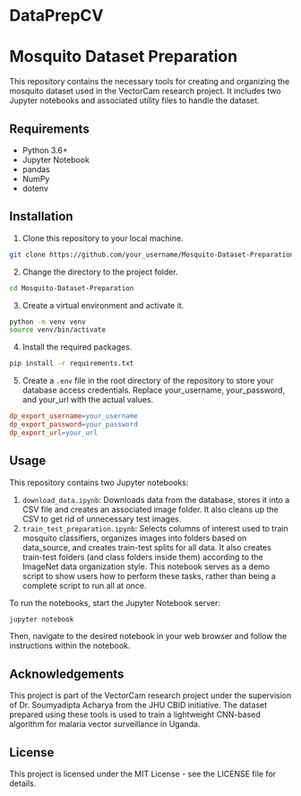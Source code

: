 # DataPrepCV

# Mosquito Dataset Preparation

This repository contains the necessary tools for creating and organizing the mosquito dataset used in the VectorCam research project. It includes two Jupyter notebooks and associated utility files to handle the dataset.

## Requirements

- Python 3.6+
- Jupyter Notebook
- pandas
- NumPy
- dotenv

## Installation

1. Clone this repository to your local machine.

```sh
git clone https://github.com/your_username/Mosquito-Dataset-Preparation.git
```

2. Change the directory to the project folder.

```sh
cd Mosquito-Dataset-Preparation
```

3.   Create a virtual environment and activate it.

```sh
python -m venv venv
source venv/bin/activate
```

4.   Install the required packages.

```sh
pip install -r requirements.txt
```

5.    Create a `.env` file in the root directory of the repository to store your database access credentials. Replace your_username, your_password, and your_url with the actual values.

```makefile
dp_export_username=your_username
dp_export_password=your_password
dp_export_url=your_url
```

## Usage

This repository contains two Jupyter notebooks:

1. `download_data.ipynb`: Downloads data from the database, stores it into a CSV file and creates an associated image folder. It also cleans up the CSV to get rid of unnecessary test images.
2. `train_test_preparation.ipynb`: Selects columns of interest used to train mosquito classifiers, organizes images into folders based on data_source, and creates train-test splits for all data. It also creates train-test folders (and class folders inside them) according to the ImageNet data organization style. This notebook serves as a demo script to show users how to perform these tasks, rather than being a complete script to run all at once.

To run the notebooks, start the Jupyter Notebook server:

```sh
jupyter notebook
```

Then, navigate to the desired notebook in your web browser and follow the instructions within the notebook.

## Acknowledgements

This project is part of the VectorCam research project under the supervision of Dr. Soumyadipta Acharya from the JHU CBID initiative. The dataset prepared using these tools is used to train a lightweight CNN-based algorithm for malaria vector surveillance in Uganda.

## License

This project is licensed under the MIT License - see the LICENSE file for details.

